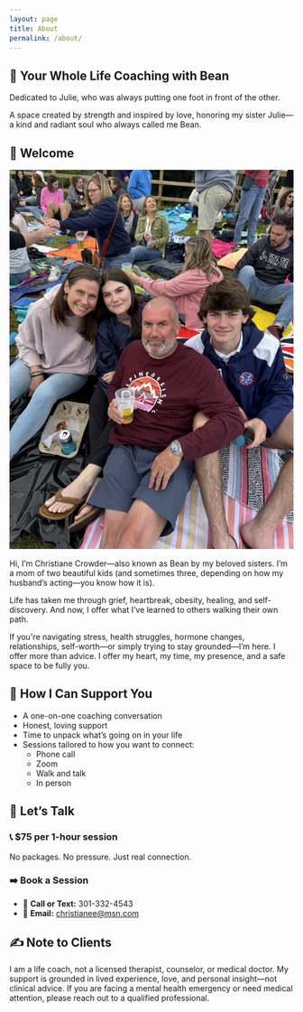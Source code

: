 ```yaml
---
layout: page
title: About
permalink: /about/
---
```


## 🌿 Your Whole Life Coaching with Bean
Dedicated to Julie, who was always putting one foot in front of the other.

A space created by strength and inspired by love, honoring my sister Julie—a kind and radiant soul who always called me Bean.


## 💛 Welcome
![Family picnic photo](/assets/images/family.jpg)

Hi, I’m Christiane Crowder—also known as Bean by my beloved sisters. I’m a mom of two beautiful kids (and sometimes three, depending on how my husband’s acting—you know how it is).

Life has taken me through grief, heartbreak, obesity, healing, and self-discovery. And now, I offer what I’ve learned to others walking their own path.

If you're navigating stress, health struggles, hormone changes, relationships, self-worth—or simply trying to stay grounded—I’m here.
I offer more than advice. I offer my heart, my time, my presence, and a safe space to be fully you.

## 🧭 How I Can Support You
- A one-on-one coaching conversation
- Honest, loving support
- Time to unpack what’s going on in your life
- Sessions tailored to how you want to connect:
    + Phone call
    + Zoom
    + Walk and talk
    + In person

## 💬 Let’s Talk
### 📞 $75 per 1-hour session
No packages. No pressure. Just real connection.
### ➡️ Book a Session
- 📱 **Call or Text:** 301-332-4543
- 📧 **Email:** christianee@msn.com

## ✍️ Note to Clients
I am a life coach, not a licensed therapist, counselor, or medical doctor. My support is grounded in lived experience, love, and personal insight—not clinical advice. If you are facing a mental health emergency or need medical attention, please reach out to a qualified professional.
